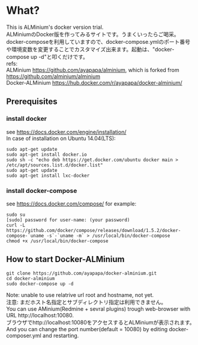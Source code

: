 # What?
This is ALMinium's docker version trial.  
ALMiniumのDocker版を作ってみるサイトです。うまくいったらご喝采。  
docker-composeを利用していますので、docker-compose.ymlのポート番号や環境変数を変更することでカスタマイズ出来ます。起動は、"docker-compose up -d"と叩くだけです。  
refs:  
ALMinium https://github.com/ayapapa/alminium, which is forked from https://github.com/alminium/alminium  
Docker-ALMinium https://hub.docker.com/r/ayapapa/docker-alminium/  

## Prerequisites
### install docker
see https://docs.docker.com/engine/installation/   
In case of installation on Ubuntu 14.04(LTS):  
```shell
sudo apt-get update
sudo apt-get install docker.io
sudo sh -c "echo deb https://get.docker.com/ubuntu docker main > /etc/apt/sources.list.d/docker.list"
sudo apt-get update
sudo apt-get install lxc-docker
```

### install docker-compose
see https://docs.docker.com/compose/
for example:
```shell
sudo su
[sudo] password for user-name: (your password)
curl -L https://github.com/docker/compose/releases/download/1.5.2/docker-compose-`uname -s`-`uname -m` > /usr/local/bin/docker-compose
chmod +x /usr/local/bin/docker-compose
```

## How to start Docker-ALMinium
```shell
git clone https://github.com/ayapapa/docker-alminium.git  
cd docker-alminium  
sudo docker-compose up -d  
```
Note: unable to use relatrive url root and hostname, not yet.  
注意: まだホスト名指定とサブディレクトリ指定は利用できません。  
You can use AMinium(Redmine + sevral plugins) trough web-browser with URL http://localhost:10080.  
ブラウザでhttp://localhost:10080をアクセスするとALMiniumが表示されます。  
And you can change the port number(default = 10080) by editing docker-composer.yml and restarting.

